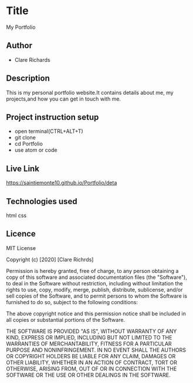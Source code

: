 # Title
My Portfolio

## Author

* Clare Richards

## Description

This is my personal portfolio website.It contains details about me, my projects,and how you can get in touch with me.

## Project instruction setup
* open terminal(CTRL+ALT+T)
* git clone
* cd Portfolio
* use atom or code

## Live Link
 https://saintiemonte10.github.io/Portfolio/deta

 ## Technologies used
html
css

## Licence
MIT License

Copyright (c) [2020] [Clare Richrds]

Permission is hereby granted, free of charge, to any person obtaining a copy
of this software and associated documentation files (the "Software"), to deal
in the Software without restriction, including without limitation the rights
to use, copy, modify, merge, publish, distribute, sublicense, and/or sell
copies of the Software, and to permit persons to whom the Software is
furnished to do so, subject to the following conditions:

The above copyright notice and this permission notice shall be included in all
copies or substantial portions of the Software.

THE SOFTWARE IS PROVIDED "AS IS", WITHOUT WARRANTY OF ANY KIND, EXPRESS OR
IMPLIED, INCLUDING BUT NOT LIMITED TO THE WARRANTIES OF MERCHANTABILITY,
FITNESS FOR A PARTICULAR PURPOSE AND NONINFRINGEMENT. IN NO EVENT SHALL THE
AUTHORS OR COPYRIGHT HOLDERS BE LIABLE FOR ANY CLAIM, DAMAGES OR OTHER
LIABILITY, WHETHER IN AN ACTION OF CONTRACT, TORT OR OTHERWISE, ARISING FROM,
OUT OF OR IN CONNECTION WITH THE SOFTWARE OR THE USE OR OTHER DEALINGS IN THE
SOFTWARE.

